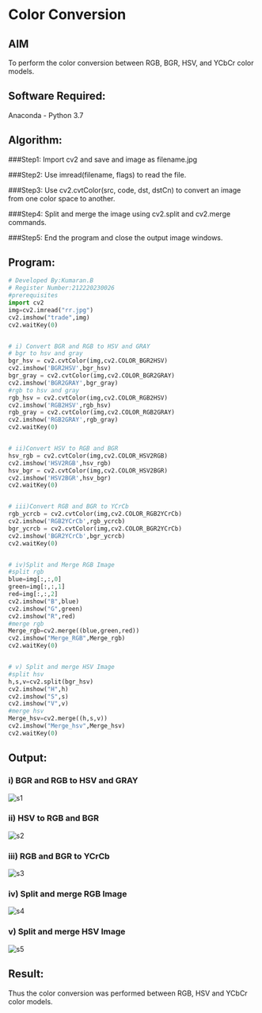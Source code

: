 # Color Conversion
## AIM
To perform the color conversion between RGB, BGR, HSV, and YCbCr color models.

## Software Required:
Anaconda - Python 3.7
## Algorithm:
###Step1:
Import cv2 and save and image as filename.jpg

###Step2:
Use imread(filename, flags) to read the file.

###Step3:
Use cv2.cvtColor(src, code, dst, dstCn) to convert an image from one color space to another.

###Step4:
Split and merge the image using cv2.split and cv2.merge commands.

###Step5:
End the program and close the output image windows.

## Program:
```python
# Developed By:Kumaran.B
# Register Number:212220230026
#prerequisites
import cv2
img=cv2.imread("rr.jpg")
cv2.imshow("trade",img)
cv2.waitKey(0)


# i) Convert BGR and RGB to HSV and GRAY
# bgr to hsv and gray
bgr_hsv = cv2.cvtColor(img,cv2.COLOR_BGR2HSV)
cv2.imshow('BGR2HSV',bgr_hsv)
bgr_gray = cv2.cvtColor(img,cv2.COLOR_BGR2GRAY)
cv2.imshow('BGR2GRAY',bgr_gray)
#rgb to hsv and gray
rgb_hsv = cv2.cvtColor(img,cv2.COLOR_RGB2HSV)
cv2.imshow('RGB2HSV',rgb_hsv)
rgb_gray = cv2.cvtColor(img,cv2.COLOR_RGB2GRAY)
cv2.imshow('RGB2GRAY',rgb_gray)
cv2.waitKey(0)


# ii)Convert HSV to RGB and BGR
hsv_rgb = cv2.cvtColor(img,cv2.COLOR_HSV2RGB)
cv2.imshow('HSV2RGB',hsv_rgb)
hsv_bgr = cv2.cvtColor(img,cv2.COLOR_HSV2BGR)
cv2.imshow('HSV2BGR',hsv_bgr)
cv2.waitKey(0)


# iii)Convert RGB and BGR to YCrCb
rgb_ycrcb = cv2.cvtColor(img,cv2.COLOR_RGB2YCrCb)
cv2.imshow('RGB2YCrCb',rgb_ycrcb)
bgr_ycrcb = cv2.cvtColor(img,cv2.COLOR_BGR2YCrCb)
cv2.imshow('BGR2YCrCb',bgr_ycrcb)
cv2.waitKey(0)


# iv)Split and Merge RGB Image
#split rgb
blue=img[:,:,0]
green=img[:,:,1]
red=img[:,:,2]
cv2.imshow("B",blue)
cv2.imshow("G",green)
cv2.imshow("R",red)
#merge rgb
Merge_rgb=cv2.merge((blue,green,red))
cv2.imshow("Merge_RGB",Merge_rgb)
cv2.waitKey(0)


# v) Split and merge HSV Image
#split hsv
h,s,v=cv2.split(bgr_hsv)
cv2.imshow("H",h)
cv2.imshow("S",s)
cv2.imshow("V",v)
#merge hsv
Merge_hsv=cv2.merge((h,s,v))
cv2.imshow("Merge_hsv",Merge_hsv)
cv2.waitKey(0)

```
## Output:
### i) BGR and RGB to HSV and GRAY
![s1](https://user-images.githubusercontent.com/75243072/162784386-d23e7a61-024a-48bd-8b4a-bc902f27a720.png)


### ii) HSV to RGB and BGR
![s2](https://user-images.githubusercontent.com/75243072/162784529-6aac016c-aefa-4e5f-a297-29aef52ce0ff.png)


### iii) RGB and BGR to YCrCb
![s3](https://user-images.githubusercontent.com/75243072/162784557-7961bf19-d965-4968-a7cc-dfdcc6c9480e.png)


### iv) Split and merge RGB Image
![s4](https://user-images.githubusercontent.com/75243072/162784588-34eea57d-5987-49e3-bdc4-2c22c87f05db.png)


### v) Split and merge HSV Image
![s5](https://user-images.githubusercontent.com/75243072/162784612-54e368e2-4041-4334-a038-015952992fe0.png)


## Result:
Thus the color conversion was performed between RGB, HSV and YCbCr color models.
